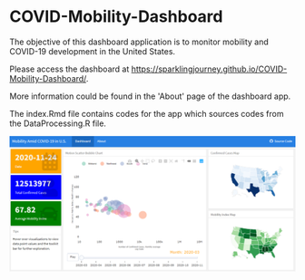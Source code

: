 # COVID-Mobility-Dashboard

The objective of this dashboard application is to monitor mobility and COVID-19 development in the United States.

Please access the dashboard at <https://sparklingjourney.github.io/COVID-Mobility-Dashboard/>.

More information could be found in the 'About' page of the dashboard app.

The index.Rmd file contains codes for the app which sources codes from the DataProcessing.R file.

![](image/Screenshot.PNG)

